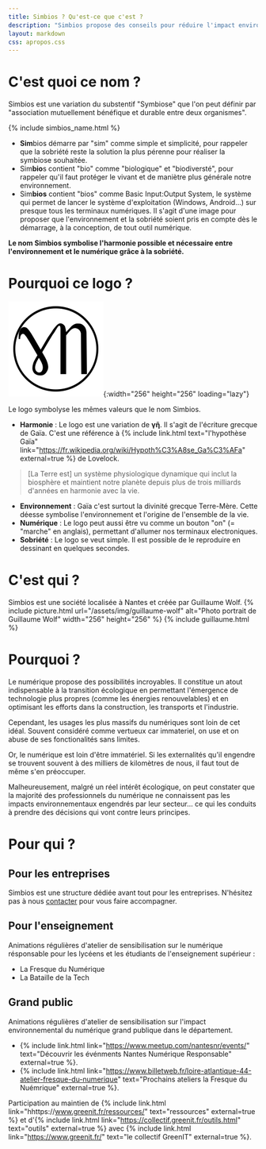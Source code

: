 ```yaml
---
title: Simbios ? Qu'est-ce que c'est ?
description: "Simbios propose des conseils pour réduire l'impact environnemental du Numérique."
layout: markdown
css: apropos.css
---
```


# C'est quoi ce nom ?
Simbios est une variation du substentif "Symbiose" que l'on peut définir par "association mutuellement bénéfique et durable entre deux organismes". 

{% include simbios_name.html %}

- **Sim**bios démarre par "sim" comme simple et simplicité, pour rappeler que la sobriété reste la solution la plus pérenne pour réaliser la symbiose souhaitée.
- Sim**bio**s contient "bio" comme "biologique" et "biodiversté", pour rappeler qu'il faut protéger le vivant et de maniètre plus générale notre environnement.
- Sim**bios** contient "bios" comme Basic Input:Output System, le système qui permet de lancer le système d'exploitation (Windows, Android...) sur presque tous les terminaux numériques. Il s'agit d'une image pour proposer que l'environnement et la sobriété soient pris en compte dès le démarrage, à la conception, de tout outil numérique.

**Le nom Simbios symbolise l'harmonie possible et nécessaire entre l'environnement et le numérique grâce à la sobriété.**

# Pourquoi ce logo ?

![Logo de simbios](/assets/icons/android-chrome-192x192.png){:width="256" height="256" loading="lazy"}

Le logo symbolyse les mêmes valeurs que le nom Simbios.
- **Harmonie** : Le logo est une variation de **γῆ**. Il s'agit de l'écriture grecque de Gaïa. C'est une référence à {% include link.html text="l'hypothèse Gaïa" link="https://fr.wikipedia.org/wiki/Hypoth%C3%A8se_Ga%C3%AFa" external=true %} de Lovelock.
> [La Terre est] un système physiologique dynamique qui inclut la biosphère et maintient notre planète depuis plus de trois milliards d'années en harmonie avec la vie.
- **Environnement** : Gaïa c'est surtout la divinité grecque Terre-Mère. Cette déesse symbolise l'environnement et l'origine de l'ensemble de la vie.
- **Numérique** : Le logo peut aussi être vu comme un bouton "on" (= "marche" en anglais), permettant d'allumer nos terminaux electroniques.
- **Sobriété** : Le logo se veut simple. Il est possible de le reproduire en dessinant en quelques secondes.



# C'est qui ?
Simbios est une société localisée à Nantes et créée par Guillaume Wolf.
{% include picture.html 
    url="/assets/img/guillaume-wolf"
    alt="Photo portrait de Guillaume Wolf"
    width="256"
    height="256"
%}
{% include guillaume.html %}

# Pourquoi ?
Le numérique propose des possibilités incroyables. Il constitue un atout indispensable à la transition écologique en permettant l'émergence de technologie plus propres (comme les énergies renouvelables) et en optimisant les efforts dans la construction, les transports et l'industrie.

Cependant, les usages les plus massifs du numériques sont loin de cet idéal. Souvent considéré comme vertueux car immateriel, on use et on abuse de ses fonctionalités sans limites.

Or, le numérique est loin d'être immatériel. Si les externalités qu'il engendre se trouvent souvent à des milliers de kilomètres de nous, il faut tout de même s'en préoccuper. 

Malheureusement, malgré un réel intérêt écologique, on peut constater que la majorité des professionnels du numérique ne connaissent pas les impacts environnementaux engendrés par leur secteur... ce qui les conduits à prendre des décisions qui vont contre leurs principes.

# Pour qui ?
## Pour les entreprises
Simbios est une structure dédiée avant tout pour les entreprises. N'hésitez pas à nous [contacter](/contact.html) pour vous faire accompagner.

## Pour l'enseignement
Animations régulières d'atelier de sensibilisation sur le numérique résponsable pour les lycéens et les étudiants de l'enseignement supérieur :
- La Fresque du Numérique
- La Bataille de la Tech

## Grand public
Animations régulières d'atelier de sensibilisation sur l'impact environnemental du numérique grand publique dans le département.
- {% include link.html link="https://www.meetup.com/nantesnr/events/" text="Découvrir les événments Nantes Numérique Responsable" external=true %}.
- {% include link.html link="https://www.billetweb.fr/loire-atlantique-44-atelier-fresque-du-numerique" text="Prochains ateliers la Fresque du Nuémrique" external=true %}.

Participation au maintien de {% include link.html link="hhttps://www.greenit.fr/ressources/" text="ressources" external=true %} et d'{% include link.html link="https://collectif.greenit.fr/outils.html" text="outils" external=true %} avec {% include link.html link="https://www.greenit.fr/" text="le collectif GreenIT" external=true %}.